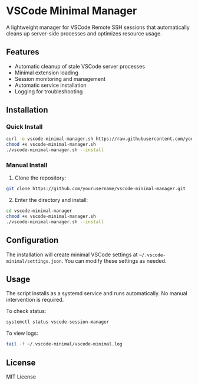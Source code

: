 # VSCode Minimal Manager

A lightweight manager for VSCode Remote SSH sessions that automatically cleans up server-side processes and optimizes resource usage.

## Features

- Automatic cleanup of stale VSCode server processes
- Minimal extension loading
- Session monitoring and management
- Automatic service installation
- Logging for troubleshooting

## Installation

### Quick Install
```bash
curl -o vscode-minimal-manager.sh https://raw.githubusercontent.com/yourusername/vscode-minimal-manager/main/vscode-minimal-manager.sh
chmod +x vscode-minimal-manager.sh
./vscode-minimal-manager.sh --install
```

### Manual Install
1. Clone the repository:
```bash
git clone https://github.com/yourusername/vscode-minimal-manager.git
```

2. Enter the directory and install:
```bash
cd vscode-minimal-manager
chmod +x vscode-minimal-manager.sh
./vscode-minimal-manager.sh --install
```

## Configuration

The installation will create minimal VSCode settings at `~/.vscode-minimal/settings.json`. You can modify these settings as needed.

## Usage

The script installs as a systemd service and runs automatically. No manual intervention is required.

To check status:
```bash
systemctl status vscode-session-manager
```

To view logs:
```bash
tail -f ~/.vscode-minimal/vscode-minimal.log
```

## License

MIT License
